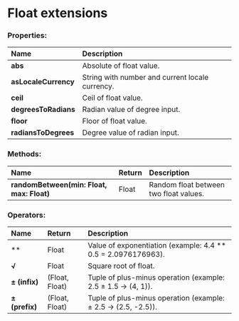 # Float extensions

### Properties:
|Name | Description |
|:--- | :--- |
|**abs**| Absolute of float value. |
|**asLocaleCurrency**| String with number and current locale currency. |
|**ceil**| Ceil of float value. |
|**degreesToRadians**| Radian value of degree input. |
|**floor**| Floor of float value. |
|**radiansToDegrees**| Degree value of radian input. |


### Methods:
|Name | Return | Description |
|:--- | :--- | :--- |
|**randomBetween(min: Float, max: Float)**| Float | Random float between two float values. |


### Operators:
|Name | Return | Description |
|:--- | :--- | :--- |
|**| Float | Value of exponentiation (example: 4.4 ** 0.5 = 2.0976176963). |
|**√**| Float | Square root of float. |
|**± (infix)**| (Float, Float) | Tuple of plus-minus operation (example: 2.5 ± 1.5 -> (4, 1)). |
|**± (prefix)**| (Float, Float) | Tuple of plus-minus operation (example: ± 2.5 -> (2.5, -2.5)). |
